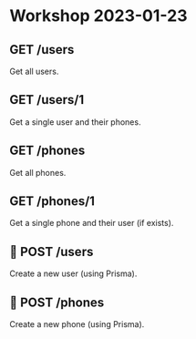 # Workshop 2023-01-23

## GET /users

Get all users.

## GET /users/1

Get a single user and their phones.

## GET /phones

Get all phones.

## GET /phones/1

Get a single phone and their user (if exists).

## 🌟 POST /users

Create a new user (using Prisma).

## 🌟 POST /phones

Create a new phone (using Prisma).
